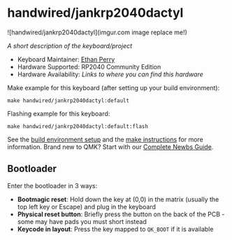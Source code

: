 # handwired/jankrp2040dactyl

![handwired/jankrp2040dactyl](imgur.com image replace me!)

*A short description of the keyboard/project*

* Keyboard Maintainer: [Ethan Perry](https://github.com/wheres-perry)
* Hardware Supported: RP2040 Community Edition
* Hardware Availability: *Links to where you can find this hardware*

Make example for this keyboard (after setting up your build environment):

    make handwired/jankrp2040dactyl:default

Flashing example for this keyboard:

    make handwired/jankrp2040dactyl:default:flash

See the [build environment setup](https://docs.qmk.fm/#/getting_started_build_tools) and the [make instructions](https://docs.qmk.fm/#/getting_started_make_guide) for more information. Brand new to QMK? Start with our [Complete Newbs Guide](https://docs.qmk.fm/#/newbs).

## Bootloader

Enter the bootloader in 3 ways:

* **Bootmagic reset**: Hold down the key at (0,0) in the matrix (usually the top left key or Escape) and plug in the keyboard
* **Physical reset button**: Briefly press the button on the back of the PCB - some may have pads you must short instead
* **Keycode in layout**: Press the key mapped to `QK_BOOT` if it is available
